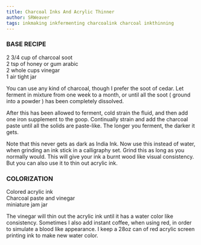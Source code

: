 ```yaml
---
title: Charcoal Inks And Acrylic Thinner
author: SRWeaver
tags: inkmaking inkfermenting charcoalink charcoal inkthinning
---
```

### BASE RECIPE

2 3/4 cup of charcoal soot<br />
2 tsp of honey or gum arabic<br />
2 whole cups vinegar<br />
1 air tight jar<br />

You can use any kind of charcoal, though I prefer the soot of cedar. Let ferment in mixture from one week to a month, or until all the soot ( ground into a powder ) has been completely dissolved.

After this has been allowed to ferment, cold strain the fluid, and then add one iron supplement to the goop. Continually strain and add the charcoal paste until all the solids are paste-like. The longer you ferment, the darker it gets.

Note that this never gets as dark as India Ink. Now use this instead of water, when grinding an ink stick in a calligraphy set. Grind this as long as you normally would. This will give your ink a burnt wood like visual consistency. But you can also use it to thin out acrylic ink.

### COLORIZATION

Colored acrylic ink<br />
Charcoal paste and vinegar<br />
miniature jam jar<br />

The vinegar will thin out the acrylic ink until it has a water color like consistency. Sometimes I also add instant coffee, when using red, in order to simulate a blood like appearance. I keep a 28oz can of red acrylic screen printing ink to make new water color.
